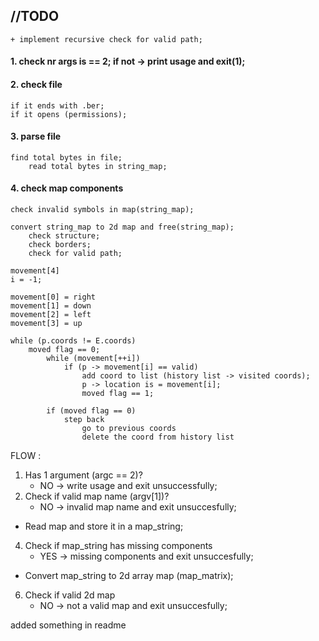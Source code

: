 ## //TODO 
	+ implement recursive check for valid path;

#### 1. check nr args is == 2; if not -> print usage and exit(1);
#### 2. check file 
	if it ends with .ber;
	if it opens (permissions);

#### 3. parse file
	find total bytes in file;
		read total bytes in string_map;

#### 4. check map components
	check invalid symbols in map(string_map);
	
	convert string_map to 2d map and free(string_map);
		check structure;
		check borders;
		check for valid path;


```
movement[4]
i = -1;

movement[0] = right
movement[1] = down
movement[2] = left
movement[3] = up

while (p.coords != E.coords)	
	moved flag == 0;
		while (movement[++i])
			if (p -> movement[i] == valid)
				add coord to list (history list -> visited coords);
				p -> location is = movement[i];
				moved flag == 1;
		
		if (moved flag == 0)
			step back
				go to previous coords
				delete the coord from history list
```		 


FLOW :

1. Has 1 argument (argc == 2)?
	+ NO -> write usage and exit unsuccessfully;
2. Check if valid map name (argv[1])?
	+ NO -> invalid map name and exit unsuccesfully;

+ Read map and store it in a map_string;

4. Check if map_string has missing components
	+ YES -> missing components and exit unsuccesfully;

+ Convert map_string to 2d array map (map_matrix);

6. Check if valid 2d map
	+ NO -> not a valid map and exit unsuccesfully;

added something in readme
